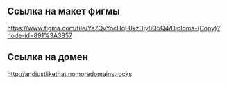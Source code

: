 ## Ссылка на макет фигмы

https://www.figma.com/file/Ya7QvYocHqF0kzDjy8Q5Q4/Diploma-(Copy)?node-id=891%3A3857

## Ссылка на домен

http://andjustlikethat.nomoredomains.rocks
